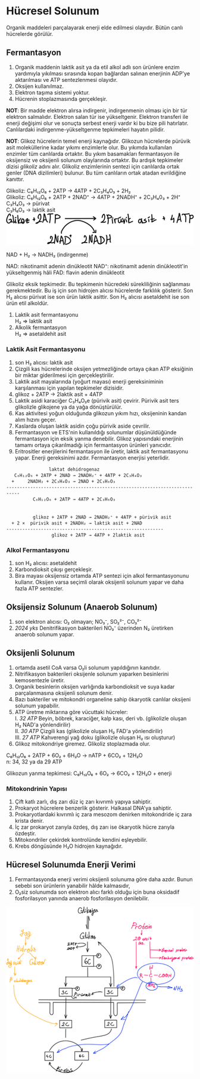 # Hücresel Solunum
Organik maddeleri parçalayarak enerji elde edilmesi olayıdır. Bütün canlı hücrelerde görülür.

## Fermantasyon
1. Organik maddenin laktik asit ya da etil alkol adlı son ürünlere enzim yardımıyla yıkılması sırasında kopan bağlardan salınan enerjinin ADP'ye aktarılması ve ATP sentezlenmesi olayıdır. 
2. Oksijen kullanılmaz.
3. Elektron taşıma sistemi yoktur.
4. Hücrenin stoplazmasında gerçekleşir.

**NOT**: Bir madde elektron alırsa indirgenir, indirgenmenin olması için bir tür elektron salmalıdır. Elektron salan tür ise yükseltgenir. Elektron transferi ile enerji değişimi olur ve sonuçta serbest enerji vardır ki bu bize pili hatırlatır. Canlılardaki indirgenme-yükseltgenme tepkimeleri hayatın pilidir.

**NOT**: Glikoz hücrelerin temel enerji kaynağıdır. Glikozun hücrelerde pürüvik asit moleküllerine kadar yıkımı enzimlerle olur. Bu yıkımda kullanılan enzimler tüm canlılarda ortaktır. Bu yıkım basamakları fermantasyon ile oksijensiz ve oksijenli solunum olaylarında ortaktır. Bu ardışık tepkimeler dizisi *glikoliz* adını alır. Glikoliz enzimlerinin sentezi için canlılarda ortak genler (DNA dizilimleri) bulunur. Bu tüm canlıların ortak atadan evrildiğine kanıttır.

Glikoliz: C₆H₁₂O₆ + 2ATP → 4ATP + 2C₃H₄O₃ + 2H₂ \
Glikoliz: C₆H₁₂O₆ + 2ATP + 2NAD⁺ → 4ATP + 2NADH⁺ + 2C₃H₄0₃ + 2H⁺ \
C₃H₄O₃ → pürivat\
C₃H₆O₃ → laktik asit\
![glikoliz](img/glikoliz.svg)

NAD + H₂ → NADH₂ (indirgenme)

NAD: nikotinamit adenin dinükleotit
NAD⁺: nikotinamit adenin dinükleotit'in yükseltgenmiş hâli
FAD: flavin adenin dinükleotit

Glikoliz eksik tepkimedir. Bu tepkimenin hücredeki sürekliliğinin sağlanması gerekmektedir. Bu iş için son hidrojen alıcısı hücrelerde farklılık gösterir. Son H₂ alıcısı pürivat ise son ürün laktik asittir. Son H₂ alıcısı asetaldehit ise son ürün etil alkoldür.
1. Laktik asit fermantasyonu\
H₂ ⇒  laktik asit
2. Alkolik fermantasyon\
H₂ ⇒  asetaldehit asit

### Laktik Asit Fermantasyonu
1. son H₂ alıcısı: laktik asit
2. Çizgili kas hücrelerinde oksijen yetmezliğinde ortaya çıkan ATP eksiğinin bir miktar giderilmesi için gerçekleştirilir.
3. Laktik asit mayalarında (yoğurt mayası) enerji gereksiniminin karşılanması için yapılan tepkimeler dizisidir. 
4. glikoz + 2ATP → 2laktik asit + 4ATP
5. Laktik asidi karaciğer C₃H₄O₃e (pürivik asit) çevirir. Pürivik asit ters glikolizle glikojene ya da yağa dönüştürülür.
6. Kas aktivitesi yoğun olduğunda glikozun yıkım hızı, oksijeninin kandan alım hızını geçer.
7. Kaslarda oluşan laktik asidin çoğu pürivik aside çevrilir.
8. Fermantasyon ve ETS'nin kullanıldığı solunumlar düşünüldüğünde fermantasyon için eksik yanma denebilir. Glikoz yapısındaki enerjinin tamamı ortaya çıkarılmadığı için fermantasyon ürünleri yanıcıdır.
9. Eritrositler enerjilerini fermantasyon ile üretir, laktik asit fermantasyonu yapar. Enerji gereksinimi azdır. Fermantasyon enerjisi yeterlidir.
```
                laktat dehidrogenaz
   C₆H₁₂O₆ + 2ATP + 2NAD → 2NADH₂⁺ + 4ATP + 2C₃H₄O₃
  +     2NADH₂ + 2C₃H₄O₃ → 2NAD + 2C₃H₆O₃
---------------------------------------------------------------------------
          C₆H₁₂O₆ + 2ATP → 4ATP + 2C₃H₆O₃


          glikoz + 2ATP + 2NAD → 2NADH₂⁺ + 4ATP + pürivik asit
  + 2 ×  pürivik asit + 2NADH₂ → laktik asit + 2NAD
-----------------------------------------------------------
                 glikoz + 2ATP → 4ATP + 2laktik asit
```

### Alkol Fermantasyonu
1. son H₂ alıcısı: asetaldehit
2. Karbondioksit çıkışı gerçekleşir.
3. Bira mayası oksijensiz ortamda ATP sentezi için alkol fermantasyonunu kullanır. Oksijen varsa seçimli olarak oksijenli solunum yapar ve daha fazla ATP sentezler.


## Oksijensiz Solunum (Anaerob Solunum)
1. son elektron alıcısı: O₂ olmayan; NO₃⁻, SO₂²⁻, CO₃²⁻
2. *2024 yks* Denitrifikasyon bakterileri NO₃⁻ üzerinden N₂ üretirken anaerob solunum yapar.


## Oksijenli Solunum
1. ortamda asetil CoA varsa O₂li solunum yapıldığının kanıtıdır.
2. Nitrifikasyon bakterileri oksijenle solunum yaparken besinlerini kemosentezle üretir.
3. Organik besinlerin oksijen varlığında karbondioksit ve suya kadar parçalanmasına oksijenli solunum denir.
4. Bazı bakteriler ve mitokondri organeline sahip ökaryotik canlılar oksijeni solunum yapabilir.
5. ATP üretme miktarına göre vücuttaki hücreler:\
Ⅰ. *32 ATP* Beyin, böbrek, karaciğer, kalp kası, deri vb. (glikolizle oluşan H₂ NAD'a yönlendirilir)\
Ⅱ. *30 ATP* Çizgili kas (glikolizle oluşan H₂ FAD'a yönlendirilir)\
Ⅲ. *27 ATP* Kahverengi yağ doku (glikolizle oluşan H₂ ısı oluşturur)
6. Glikoz mitokondriye giremez. Glikoliz stoplazmada olur.

C₆H₁₂O₆ + 2ATP + 6O₂ + 6H₂O → nATP + 6CO₂ + 12H₂O\
n: 34, 32 ya da 29 ATP

Glikozun yanma tepkimesi: C₆H₁₂O₆ + 6O₂ → 6CO₂ + 12H₂O + enerji

### Mitokondrinin Yapısı
1. Çift katlı zarlı, dış zarı düz iç zarı kıvrımlı yapıya sahiptir.
2. Prokaryot hücrelere benzerlik gösterir. Halkasal DNA'ya sahiptir.
3. Prokaryotlardaki kıvrımlı iç zara mesozom denirken mitokondride iç zara krista denir.
4. İç zar prokaryot zarıyla özdeş, dış zarı ise ökaryotik hücre zarıyla özdeştir.
5. Mitokondriler çekirdek kontrolünde kendini eşleyebilir.
6. Krebs döngüsünde H₂O hidrojen kaynağıdır.

## Hücresel Solunumda Enerji Verimi
1. Fermantasyonda enerji verimi oksijenli solunuma göre daha azdır. Bunun sebebi son ürünlerin yanabilir hâlde kalmasıdır,
2. O₂siz solunumda son elektron alıcı farklı olduğu için buna oksidadif fosforilasyon yanında anaerob fosforilasyon denilebilir.


![krebs](img/beslenme.svg) 
